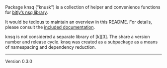 Package knsq (“knusk”) is a collection of helper and convenience
functions for [bitly’s nsq library][2].

It would be tedious to maintain an overview in this README. For details,
please consult the [included documentation][1].

knsq is not considered a separate library of [k][3]. The share a version
number and release cycle. knsq was created as a subpackage as a means
of namespacing and dependency reduction.

[1]: http://godoc.org/github.com/voxelbrain/k/knsq
[2]: http://github.com/bitly/nsq
---
Version 0.3.0
